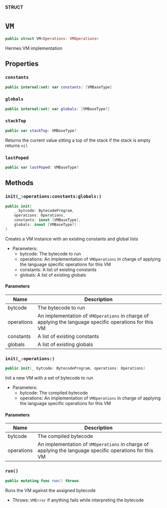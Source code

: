 **STRUCT**

# `VM`

```swift
public struct VM<Operations: VMOperations>
```

Hermes VM implementation

## Properties
### `constants`

```swift
public internal(set) var constants: [VMBaseType]
```

### `globals`

```swift
public internal(set) var globals: [VMBaseType?]
```

### `stackTop`

```swift
public var stackTop: VMBaseType?
```

Returns the current value sitting a top of the stack if the stack is empty returns `nil`

### `lastPoped`

```swift
public var lastPoped: VMBaseType?
```

## Methods
### `init(_:operations:constants:globals:)`

```swift
public init(
    _ bytcode: BytecodeProgram,
    operations: Operations,
    constants: inout [VMBaseType],
    globals: inout [VMBaseType?]
)
```

Creates a VM instance with an existing constants and global lists
- Parameters:
  - bytcode: The bytecode to run
  - operations: An implementation of `VMOperations` in charge of applying the language
                specific operations for this VM
  - constants: A list of existing constants
  - globals: A list of existing globals

#### Parameters

| Name | Description |
| ---- | ----------- |
| bytcode | The bytecode to run |
| operations | An implementation of `VMOperations` in charge of applying the language specific operations for this VM |
| constants | A list of existing constants |
| globals | A list of existing globals |

### `init(_:operations:)`

```swift
public init(_ bytcode: BytecodeProgram, operations: Operations)
```

Init a new VM with a set of bytecode to run
- Parameters:
  - bytcode: The compiled bytecode
  - operations: An implementation of `VMOperations` in charge of applying the language
                specific operations for this VM

#### Parameters

| Name | Description |
| ---- | ----------- |
| bytcode | The compiled bytecode |
| operations | An implementation of `VMOperations` in charge of applying the language specific operations for this VM |

### `run()`

```swift
public mutating func run() throws
```

Runs the VM against the assigned bytecode
- Throws: `VMError` if anything fails while interpreting the bytecode
